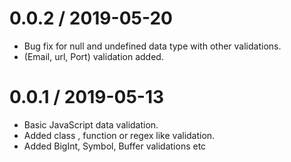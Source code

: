 # 0.0.2 / 2019-05-20
 - Bug fix for null and undefined data type with other validations.
 - (Email, url, Port) validation added.

# 0.0.1 / 2019-05-13
 - Basic JavaScript data validation.
 - Added class , function or regex like validation.
 - Added BigInt, Symbol, Buffer validations etc